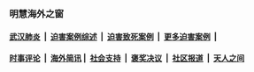 
### 明慧海外之窗

####  [武汉肺炎](indexes/365.md?t=01260700) &nbsp;|&nbsp;  [迫害案例综述](indexes/328.md?t=01260700) &nbsp;|&nbsp; [迫害致死案例](indexes/277.md?t=01260700)  &nbsp;|&nbsp; [更多迫害案例](indexes/81.md?t=01260700)  &nbsp;|&nbsp; 
####  [时事评论](indexes/251.md?t=01260700) &nbsp;|&nbsp; [海外简讯](indexes/245.md?t=01260700)&nbsp;|&nbsp;  [社会支持](indexes/140.md?t=01260700) &nbsp;|&nbsp; [褒奖决议](indexes/282.md?t=01260700) &nbsp;|&nbsp; [社区报道](indexes/91.md?t=01260700)  &nbsp;|&nbsp; [天人之间](indexes/78.md?t=01260700) 

